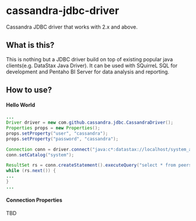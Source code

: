 # cassandra-jdbc-driver
Cassandra JDBC driver that works with 2.x and above. 

## What is this?
This is nothing but a JDBC driver build on top of existing popular java clients(e.g. DataStax Java Driver). It can be used with SQuirreL SQL for development and Pentaho BI Server for data analysis and reporting.

## How to use?
#### Hello World
```java
...
Driver driver = new com.github.cassandra.jdbc.CassandraDriver();
Properties props = new Properties();
props.setProperty("user", "cassandra");
props.setProperty("password", "cassandra");

Connection conn = driver.connect("java:c*:datastax://localhost/system_auth?consistency=ONE");
conn.setCatalog("system");

ResultSet rs = conn.createStatement().executeQuery("select * from peers limit 10");
while (rs.next()) {
...
}
...
```
#### Connection Properties
TBD
